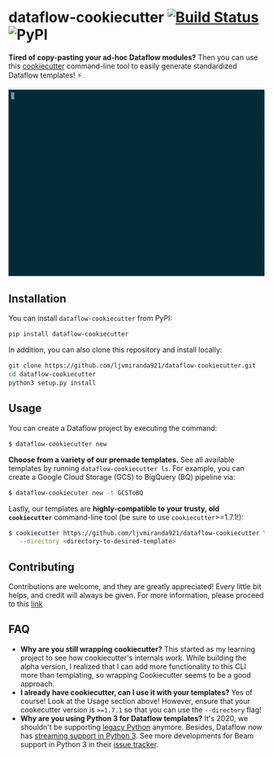 # dataflow-cookiecutter [![Build Status](https://dev.azure.com/ljvmiranda/ljvmiranda/_apis/build/status/ljvmiranda921.dataflow-cookiecutter?branchName=master)](https://dev.azure.com/ljvmiranda/ljvmiranda/_build/latest?definitionId=5&branchName=master) ![PyPI](https://img.shields.io/pypi/v/dataflow-cookiecutter?color=light-green&label=pypi&logo=python&logoColor=white)

**Tired of copy-pasting your ad-hoc Dataflow modules?** Then you can use this
[cookiecutter](https://github.com/cookiecutter/cookiecutter) command-line
tool to easily generate standardized Dataflow templates! :zap:

![dataflow-cookiecutter demo](assets/demo.gif)

## Installation

You can install `dataflow-cookiecutter` from PyPI:

```sh
pip install dataflow-cookiecutter
```

In addition, you can also clone this repository and install locally:

```sh
git clone https://github.com/ljvmiranda921/dataflow-cookiecutter.git
cd dataflow-cookiecutter
python3 setup.py install
```

## Usage

You can create a Dataflow project by executing the command:

```sh
$ dataflow-cookiecutter new
```

**Choose from a variety of our premade templates.** See all available templates
by running `dataflow-cookiecutter ls`. For example, you can create a Google
Cloud Storage (GCS) to BigQuery (BQ) pipeline via:

```sh
$ dataflow-cookiecuter new -t GCSToBQ
```

Lastly, our templates are **highly-compatible to your trusty, old
`cookiecutter`** command-line tool (be sure to use `cookiecutter`>=1.7.1!):

```sh
$ cookiecutter https://github.com/ljvmiranda921/dataflow-cookiecutter \
   --directory <directory-to-desired-template> 
```

## Contributing

Contributions are welcome, and they are greatly appreciated! Every little bit
helps, and credit will always be given. For more information, please proceed to
this
[link](https://github.com/ljvmiranda921/dataflow-cookiecutter/blob/master/CONTRIBUTING.rst)

## FAQ

- **Why are you still wrapping cookiecutter?**  This started as my learning
    project to see how cookiecutter's internals work. While building the alpha
    version, I realized that I can add more functionality to this CLI more than
    templating, so wrapping Cookiecutter seems to be a good approach.
- **I already have cookiecutter, can I use it with your templates?** Yes of
    course! Look at the Usage section above! However, ensure that your
    cookecutter version is `>=1.7.1` so that you can use the `--directory`
    flag!
- **Why are you using Python 3 for Dataflow templates?** It's 2020, we
    shouldn't be supporting [legacy Python](https://pythonclock.org/?1)
    anymore. Besides, Dataflow now has [streaming support in Python
    3](https://cloud.google.com/blog/products/data-analytics/introducing-python-3-python-streaming-support-from-cloud-dataflow).
    See more developments for Beam support in Python 3  in their
    [issue tracker](https://issues.apache.org/jira/browse/BEAM-1251).
